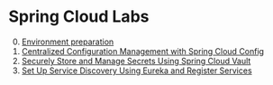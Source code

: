 # Spring Cloud Labs

0. [Environment preparation](./00-Environment-Preparation/1.0-env-prepare.md)
1. [Centralized Configuration Management with Spring Cloud Config](./01-centralized-configuration-management-with-spring-cloud-config/01-lab.md)
2. [Securely Store and Manage Secrets Using Spring Cloud Vault](./02-securely-store-and-manage-secrets-using-spring-cloud-vault/02-lab.md)
3. [Set Up Service Discovery Using Eureka and Register Services](03-set-up-service-discovery-using-eureka-and-register-services/03-lab.md)
